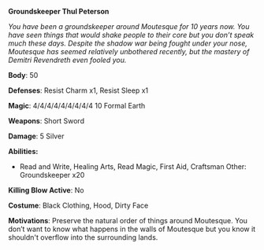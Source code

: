 

**Groundskeeper Thul Peterson**

*You have been a groundskeeper around Moutesque for 10 years now. You have seen things that would shake people to their core but you don’t speak much these days. Despite the shadow war being fought under your nose, Moutesque has seemed relatively unbothered recently, but the mastery of Demitri Revendreth even fooled you.*

**Body**: 50

**Defenses**: Resist Charm x1, Resist Sleep x1

**Magic**: 4/4/4/4/4/4/4/4/4  10 Formal Earth

**Weapons**: Short Sword

**Damage**: 5 Silver

**Abilities:** 

- Read and Write, Healing Arts, Read Magic, First Aid, Craftsman Other: Groundskeeper x20

**Killing Blow Active**: No

**Costume**: Black Clothing, Hood, Dirty Face

**Motivations**: Preserve the natural order of things around Moutesque. You don’t want to know what happens in the walls of Moutesque but you know it shouldn't overflow into the surrounding lands.
